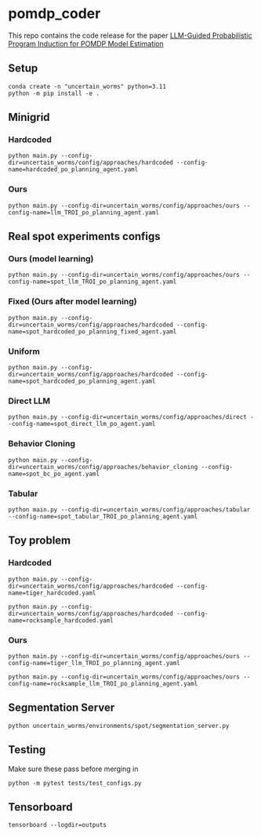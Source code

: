 # pomdp_coder

This repo contains the code release for the paper
[LLM-Guided Probabilistic Program Induction for POMDP Model Estimation](https://arxiv.org/pdf/2505.02216)

## Setup

```
conda create -n "uncertain_worms" python=3.11
python -m pip install -e .
```

## Minigrid

### Hardcoded

```
python main.py --config-dir=uncertain_worms/config/approaches/hardcoded --config-name=hardcoded_po_planning_agent.yaml
```

### Ours

```
python main.py --config-dir=uncertain_worms/config/approaches/ours --config-name=llm_TROI_po_planning_agent.yaml
```

## Real spot experiments configs

### Ours (model learning)

```
python main.py --config-dir=uncertain_worms/config/approaches/ours --config-name=spot_llm_TROI_po_planning_agent.yaml
```

### Fixed (Ours after model learning)

```
python main.py --config-dir=uncertain_worms/config/approaches/hardcoded --config-name=spot_hardcoded_po_planning_fixed_agent.yaml
```

### Uniform

```
python main.py --config-dir=uncertain_worms/config/approaches/hardcoded --config-name=spot_hardcoded_po_planning_agent.yaml
```

### Direct LLM

```
python main.py --config-dir=uncertain_worms/config/approaches/direct --config-name=spot_direct_llm_po_agent.yaml
```

### Behavior Cloning

```
python main.py --config-dir=uncertain_worms/config/approaches/behavior_cloning --config-name=spot_bc_po_agent.yaml
```

### Tabular

```
python main.py --config-dir=uncertain_worms/config/approaches/tabular --config-name=spot_tabular_TROI_po_planning_agent.yaml
```

## Toy problem

### Hardcoded

```
python main.py --config-dir=uncertain_worms/config/approaches/hardcoded --config-name=tiger_hardcoded.yaml
```

```
python main.py --config-dir=uncertain_worms/config/approaches/hardcoded --config-name=rocksample_hardcoded.yaml
```

### Ours

```
python main.py --config-dir=uncertain_worms/config/approaches/ours --config-name=tiger_llm_TROI_po_planning_agent.yaml
```

```
python main.py --config-dir=uncertain_worms/config/approaches/ours --config-name=rocksample_llm_TROI_po_planning_agent.yaml
```

## Segmentation Server

```
python uncertain_worms/environments/spot/segmentation_server.py
```

## Testing

Make sure these pass before merging in

```
python -m pytest tests/test_configs.py
```

## Tensorboard

```
tensorboard --logdir=outputs
```
